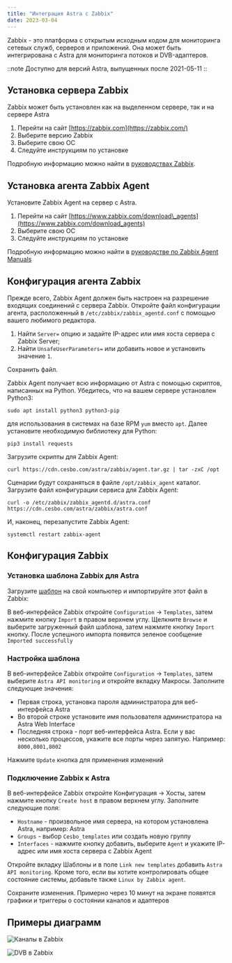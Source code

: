 ```yaml
---
title: "Интеграция Astra c Zabbix"
date: 2023-03-04
---
```


 Zabbix - это платформа с открытым исходным кодом для мониторинга сетевых служб, серверов и приложений. Она может быть интегрирована с Astra для мониторинга потоков и DVB-адаптеров.

::note Доступно для версий Astra, выпущенных после 2021-05-11 ::

## Установка сервера Zabbix[](https://help.cesbo.com/astra/monitoring/export/zabbix#zabbix-server-installation)

Zabbix может быть установлен как на выделенном сервере, так и на сервере Astra

1. Перейти на сайт [https://zabbix.com](https://zabbix.com/)
2. Выберите версию Zabbix
3. Выберите свою ОС
4. Следуйте инструкциям по установке

Подробную информацию можно найти в [руководствах Zabbix](https://www.zabbix.com/manuals).

## Установка агента Zabbix Agent[](https://help.cesbo.com/astra/monitoring/export/zabbix#zabbix-agent-installation)

Установите Zabbix Agent на сервер с Astra.

1. Перейти на сайт [https://www.zabbix.com/download\_agents](https://www.zabbix.com/download_agents)
2. Выберите свою ОС
3. Следуйте инструкциям по установке

Подробную информацию можно найти в [руководстве по Zabbix Agent Manuals](https://www.zabbix.com/documentation/current/manual/concepts/agent)

## Конфигурация агента Zabbix[](https://help.cesbo.com/astra/monitoring/export/zabbix#zabbix-agent-configuration)

Прежде всего, Zabbix Agent должен быть настроен на разрешение входящих соединений с сервера Zabbix. Откройте файл конфигурации агента, расположенный в `/etc/zabbix/zabbix_agentd.conf` с помощью вашего любимого редактора.

1. Найти `Server=` опцию и задайте IP-адрес или имя хоста сервера с Zabbix Server;
2. Найти `UnsafeUserParameters=` или добавить новое и установить значение `1`.

Сохранить файл.

Zabbix Agent получает всю информацию от Astra с помощью скриптов, написанных на Python. Убедитесь, что на вашем сервере установлен Python3:

```
sudo apt install python3 python3-pip
```

для использования в системах на базе RPM `yum` вместо `apt`. Далее установите необходимую библиотеку для Python:

```
pip3 install requests
```

Загрузите скрипты для Zabbix Agent:

```
curl https://cdn.cesbo.com/astra/zabbix/agent.tar.gz | tar -zxC /opt
```

Сценарии будут сохраняться в файле `/opt/zabbix_agent` каталог. Загрузите файл конфигурации сервиса для Zabbix Agent:

```
curl -o /etc/zabbix/zabbix_agentd.d/astra.conf https://cdn.cesbo.com/astra/zabbix/astra.conf
```

И, наконец, перезапустите Zabbix Agent:

```
systemctl restart zabbix-agent
```

## Конфигурация Zabbix[](https://help.cesbo.com/astra/monitoring/export/zabbix#zabbix-configuration)

### Установка шаблона Zabbix для Astra

Загрузите [шаблон](https://cdn.cesbo.com/astra/zabbix/zbx_astra.xml) на свой компьютер и импортируйте этот файл в Zabbix:

В веб-интерфейсе Zabbix откройте `Configuration` -> `Templates`, затем нажмите кнопку `Import` в правом верхнем углу. Щелкните `Browse` и выберите загруженный файл шаблона, затем нажмите кнопку `Import` кнопку. После успешного импорта появится зеленое сообщение `Imported successfully`

### Настройка шаблона

В веб-интерфейсе Zabbix откройте `Configuration` -> `Templates`, затем выберите `Astra API monitoring` и откройте вкладку Макросы. Заполните следующие значения:

- Первая строка, установка пароля администратора для веб-интерфейса Astra
- Во второй строке установите имя пользователя администратора на Astra Web Interface
- Последняя строка - порт веб-интерфейса Astra. Если у вас несколько процессов, укажите все порты через запятую. Например: `8000,8001,8002`

Нажмите `Update` кнопка для применения изменений

### Подключение Zabbix к Astra

В веб-интерфейсе Zabbix откройте Конфигурация -> Хосты, затем нажмите кнопку `Create host` в правом верхнем углу. Заполните следующие поля:

- `Hostname` - произвольное имя сервера, на котором установлена Astra, например: Astra
- `Groups` - выбор `Cesbo_templates` или создать новую группу
- `Interfaces` - нажмите кнопку добавить, выберите `Agent` и укажите IP-адрес или имя хоста сервера с Zabbix Agent

Откройте вкладку Шаблоны и в поле `Link new templates` добавить `Astra API monitoring`. Кроме того, если вы хотите контролировать общее состояние системы, добавьте также `Linux by Zabbix agent`.

Сохраните изменения. Примерно через 10 минут на экране появятся графики и триггеры о состоянии каналов и адаптеров

## Примеры диаграмм[](https://help.cesbo.com/astra/monitoring/export/zabbix#chart-examples)

![Каналы в Zabbix](https://cdn.cesbo.com/help/astra/monitoring/export/zabbix/zabbix-channel.png)

![DVB в Zabbix](https://cdn.cesbo.com/help/astra/monitoring/export/zabbix/zabbix-dvb.png)
